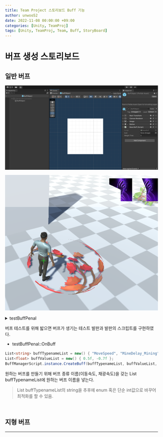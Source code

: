 ```yaml
---
title: Team Project 스토리보드 Buff 기능
author: unwoo52
date: 2022-11-08 00:00:00 +09:00
categories: [Unity, TeamProj]
tags: [Unity, TeamProj, Team, Buff, StoryBoard]
---
```


# 버프 생성 스토리보드

## 일반 버프

![imagename](/assets/image/Project/TeamProject/BuffSystem/002.png)

![imagename](/assets/image/Project/TeamProject/BuffStoryBoard/002.png)


<details>
<summary>testBuffPenal</summary>
<div markdown="1">


```cs
using System.Collections;
using System.Collections.Generic;
using UnityEngine;

public class testBuffPenal : MonoBehaviour
{
    [SerializeField] LayerMask MaskPlayer;
    private void OnCollisionEnter(Collision collision)
    {
        if (((1 << collision.gameObject.layer) & MaskPlayer) != 0)
        {
            OnBuff();
        }
    }

    void OnBuff()
    {
        List<string> buffTypenameList = new() { "MoveSpeed", "MineDelay_Mining" };
        List<float> buffValueList = new() { 0.5f, -0.7f };
        BuffManagerScript.instance.CreateBuff(buffTypenameList, buffValueList, 5.0f, Resources.Load("BuffImage/14_Summon", typeof(Sprite)) as Sprite);
    }
}

```

</div>
</details>

버프 테스트를 위해 밟으면 버프가 생기는 테스트 발판과 발판의 스크립트를 구현하였다.

- testBuffPenal::OnBuff
```cs
List<string> buffTypenameList = new() { "MoveSpeed", "MineDelay_Mining" };
List<float> buffValueList = new() { 0.5f, -0.7f };
BuffManagerScript.instance.CreateBuff(buffTypenameList, buffValueList, 5.0f, Resources.Load("BuffImage/14_Summon", typeof(Sprite)) as Sprite);
```

원하는 버프를 만들기 위해 버프 종류 이름(이동속도, 채광속도)을 갖는 List<string> buffTypenameList에 원하는 버프 이름을 넣는다.

> List<string> buffTypenameList의 string을 추후에 enum 혹은 단순 int값으로 바꾸어 최적화를 할 수 있음. 
<br>







## 지형 버프

----------
